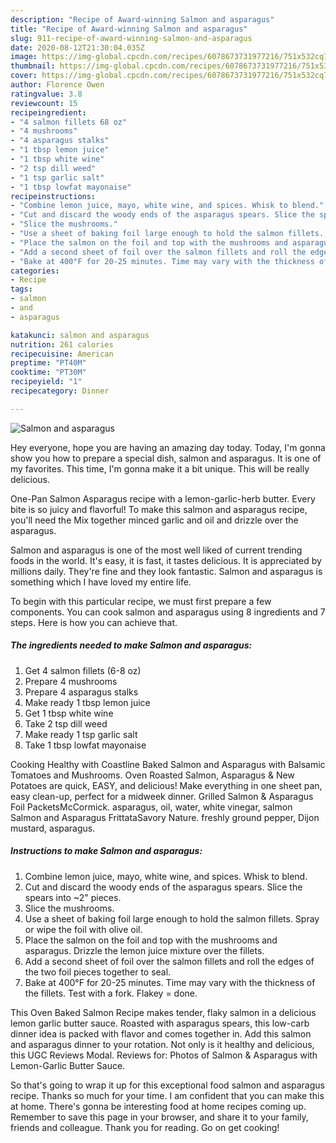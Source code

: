```yaml
---
description: "Recipe of Award-winning Salmon and asparagus"
title: "Recipe of Award-winning Salmon and asparagus"
slug: 911-recipe-of-award-winning-salmon-and-asparagus
date: 2020-08-12T21:30:04.035Z
image: https://img-global.cpcdn.com/recipes/6078673731977216/751x532cq70/salmon-and-asparagus-recipe-main-photo.jpg
thumbnail: https://img-global.cpcdn.com/recipes/6078673731977216/751x532cq70/salmon-and-asparagus-recipe-main-photo.jpg
cover: https://img-global.cpcdn.com/recipes/6078673731977216/751x532cq70/salmon-and-asparagus-recipe-main-photo.jpg
author: Florence Owen
ratingvalue: 3.8
reviewcount: 15
recipeingredient:
- "4 salmon fillets 68 oz"
- "4 mushrooms"
- "4 asparagus stalks"
- "1 tbsp lemon juice"
- "1 tbsp white wine"
- "2 tsp dill weed"
- "1 tsp garlic salt"
- "1 tbsp lowfat mayonaise"
recipeinstructions:
- "Combine lemon juice, mayo, white wine, and spices. Whisk to blend."
- "Cut and discard the woody ends of the asparagus spears. Slice the spears into ~2&#34; pieces."
- "Slice the mushrooms."
- "Use a sheet of baking foil large enough to hold the salmon fillets. Spray or wipe the foil with olive oil."
- "Place the salmon on the foil and top with the mushrooms and asparagus. Drizzle the lemon juice mixture over the fillets."
- "Add a second sheet of foil over the salmon fillets and roll the edges of the two foil pieces together to seal."
- "Bake at 400°F for 20-25 minutes. Time may vary with the thickness of the fillets. Test with a fork. Flakey = done."
categories:
- Recipe
tags:
- salmon
- and
- asparagus

katakunci: salmon and asparagus 
nutrition: 261 calories
recipecuisine: American
preptime: "PT40M"
cooktime: "PT30M"
recipeyield: "1"
recipecategory: Dinner

---
```



![Salmon and asparagus](https://img-global.cpcdn.com/recipes/6078673731977216/751x532cq70/salmon-and-asparagus-recipe-main-photo.jpg)

Hey everyone, hope you are having an amazing day today. Today, I'm gonna show you how to prepare a special dish, salmon and asparagus. It is one of my favorites. This time, I'm gonna make it a bit unique. This will be really delicious.

One-Pan Salmon Asparagus recipe with a lemon-garlic-herb butter. Every bite is so juicy and flavorful! To make this salmon and asparagus recipe, you&#39;ll need the Mix together minced garlic and oil and drizzle over the asparagus.

Salmon and asparagus is one of the most well liked of current trending foods in the world. It's easy, it is fast, it tastes delicious. It is appreciated by millions daily. They're fine and they look fantastic. Salmon and asparagus is something which I have loved my entire life.


To begin with this particular recipe, we must first prepare a few components. You can cook salmon and asparagus using 8 ingredients and 7 steps. Here is how you can achieve that.

<!--inarticleads1-->

##### The ingredients needed to make Salmon and asparagus:

1. Get 4 salmon fillets (6-8 oz)
1. Prepare 4 mushrooms
1. Prepare 4 asparagus stalks
1. Make ready 1 tbsp lemon juice
1. Get 1 tbsp white wine
1. Take 2 tsp dill weed
1. Make ready 1 tsp garlic salt
1. Take 1 tbsp lowfat mayonaise


Cooking Healthy with Coastline Baked Salmon and Asparagus with Balsamic Tomatoes and Mushrooms. Oven Roasted Salmon, Asparagus &amp; New Potatoes are quick, EASY, and delicious! Make everything in one sheet pan, easy clean-up, perfect for a midweek dinner. Grilled Salmon &amp; Asparagus Foil PacketsMcCormick. asparagus, oil, water, white vinegar, salmon Salmon and Asparagus FrittataSavory Nature. freshly ground pepper, Dijon mustard, asparagus. 

<!--inarticleads2-->

##### Instructions to make Salmon and asparagus:

1. Combine lemon juice, mayo, white wine, and spices. Whisk to blend.
1. Cut and discard the woody ends of the asparagus spears. Slice the spears into ~2&#34; pieces.
1. Slice the mushrooms.
1. Use a sheet of baking foil large enough to hold the salmon fillets. Spray or wipe the foil with olive oil.
1. Place the salmon on the foil and top with the mushrooms and asparagus. Drizzle the lemon juice mixture over the fillets.
1. Add a second sheet of foil over the salmon fillets and roll the edges of the two foil pieces together to seal.
1. Bake at 400°F for 20-25 minutes. Time may vary with the thickness of the fillets. Test with a fork. Flakey = done.


This Oven Baked Salmon Recipe makes tender, flaky salmon in a delicious lemon garlic butter sauce. Roasted with asparagus spears, this low-carb dinner idea is packed with flavor and comes together in. Add this salmon and asparagus dinner to your rotation. Not only is it healthy and delicious, this UGC Reviews Modal. Reviews for: Photos of Salmon &amp; Asparagus with Lemon-Garlic Butter Sauce. 

So that's going to wrap it up for this exceptional food salmon and asparagus recipe. Thanks so much for your time. I am confident that you can make this at home. There's gonna be interesting food at home recipes coming up. Remember to save this page in your browser, and share it to your family, friends and colleague. Thank you for reading. Go on get cooking!
